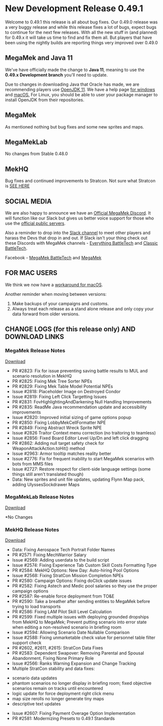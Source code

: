 # New Development Release 0.49.1

Welcome to 0.49.1 this release is all about bug fixes.  Our 0.49.0 release was a very buggy release and while this release fixes a lot of bugs, expect bugs to continue for the next few releases. With all the new stuff in (and planned) for 0.49.x it will take us time to find and fix them all. But players that have been using the nightly builds are reporting things very improved over 0.49.0

## MegaMek and Java 11

We've have officially made the change to **Java 11**, meaning to use the
**0.49.x Development branch** you'll need to update.

Due to changes in downloading Java that Oracle has made, we are recommending
players use [OpenJDK 11](https://adoptopenjdk.net/). We have a help page
[for windows](https://github.com/MegaMek/megamek/wiki/Updating-to-OpenJDK) and
[macOS.](https://megamek.org/wiki/mac_issues.html) For Linux, you should be able
to user your package manager to install OpenJDK from their repositories.


## MegaMek
As mentioned nothing but bug fixes and some new sprites and maps.

## MegaMekLab
No changes from Stable 0.48.0


## MekHQ
Bug fixes and continued improvements to Stratcon. Not sure what Stratcon is [SEE HERE](https://bg.battletech.com/forums/megamek-games/coming-soon-to-megamek/msg1719781/#msg1719781) 



## SOCIAL MEDIA

We are also happy to announce we have an
[Official MegaMek Discord](https://discord.gg/u2vJ5U2QpD). It will function like our
Slack but gives us better voice support for those who use the
[official public servers](https://megamek.games).

Also a reminder to drop into the [Slack channel](https://bit.ly/2KSu5yQ) to meet other
players and harass the Devs that drop in and out. If Slack isn't your thing check out
these Discords with MegaMek channels -
[Everything BattleTech](https://discord.gg/gyXMWjT) and
[Classic BattleTech](https://discord.gg/D9jFn52).

Facebook - [MegaMek BattleTech](https://www.facebook.com/groups/5124394675) and
[MegaMek](https://www.facebook.com/MegaMek)

## FOR MAC USERS

We think we now have a [workaround for macOS](https://megamek.org/wiki/mac_issues.html).

Another reminder when moving between versions:

1. Make backups of your campaigns and customs.
2. Always treat each release as a stand alone release and only copy your data forward from older versions.

## CHANGE LOGS (for this release only) AND DOWNLOAD LINKS

### MegaMek Release Notes

[Download](https://github.com/MegaMek/megamek/releases/tag/v0.49.1)

+ PR #2823: Fix for issue preventing saving battle results to MUL and scenario resolution in MekHQ
+ PR #2825: Fixing Mek Tree Sorter NPEs
+ PR #2829: Fixing Mek Table Model Potential NPEs
+ Issue #2818: Placeholder Image on Destroyed Condor
+ Issue #2819: Fixing Left Click Targetting Issues
+ PR #2831: FovHighlightingAndDarkening Null Handling Improvements
+ PR #2835: ReadMe Java recommendation update and accessibility improvements
+ Issue #2820: Improved initial sizing of game options popup
+ PR #2850: Fixing LobbyMekCellFormatter NPE
+ PR #2849: Fixing Abstract Wreck Sprite NPE
+ Issue #2826 Traitor Context menu correction (no traitoring to teamless)
+ Issue #2856: Fixed Board Editor Level Up/Dn and left click dragging
+ PR #2862: Adding null target safety check for WeaponAttackAction.toHit() method
+ Issue #2963: Armor tooltip matches reality better
+ Issue #2776: Fix for frequent inability to start MegaMek scenarios with bots from MMS files
+ Issue #2727: Restore respect for client-side language settings (some things still aren't translated though)
+ Data: New sprites and unit file updates, updating Flynn Map pack, adding UlyssesSockdrawer Maps

### MegaMekLab Release Notes

[Download](https://github.com/MegaMek/megameklab/releases/tag/v0.49.1)

*No Changes

### MekHQ Release Notes

[Download](https://github.com/MegaMek/mekhq/releases/tag/v0.49.1)

+ Data: Fixing Aerospace Tech Portrait Folder Names
+ PR #2571: Fixing MechWarrior Salary
+ Issue #2569: Adding userdata to the build script
+ Issue #2574: Fixing Experience Tab Custom Skill Costs Formatting Type
+ PR #2584: MekHQ Options: New Day: Auto-hiring Pool Options
+ Issue #2568: Fixing StratCon Mission Completion NPEs
+ PR #2580: Campaign Options: Fixing doClick update issues
+ PR #2582: Fixing Astech and Medic pool salaries so they use the proper campaign options
+ PR #2587: Re-enable force deployment from TO&E
+ PR #2590: Take a breather after sending entities to MegaMek before trying to load transports
+ PR #2586: Fixing LAM Pilot Skill Level Calculation
+ PR #2599: Fixed multiple issues with deploying grounded dropships from MekHQ to MegaMek;
 Prevent putting scenario into error state when editing a non-resolved scenario in briefing room
+ Issue #2594: Allowing Scenario Date Nullable Comparison
+ Issue #2588: Fixing unmarketable check value for personnel table filter support check
+ PR #2602, #2611, #2615: StratCon Data Fixes
+ PR #2583: Dependent Swapover: Removing Parental and Spousal Abandonment, Fixing None Primary Role
+ Issue #2566: Ranks Warning Expansion and Change Tracking
+ Multiple StratCon stability and data fixes:
 - scenario data updates
 - phantom scenarios no longer display in briefing room; fixed objective scenarios remain on tracks until encountered
 - logic update for force deployment right click menu
 - map size rerolls no longer generate tiny maps
 - descriptive text updates
+ Issue #2607: Fixing Payment Overage Option Implementation
+ PR #2581: Modernizing Presets to 0.49.1 Standards

